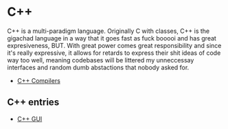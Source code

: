 # C++
C++ is a multi-paradigm language. Originally C with classes, C++ is the gigachad language in a way that it goes fast as fuck booooi and has great expresiveness, BUT. With great power comes great responsibility and since it's really expressive, it allows for retards to express their shit ideas of code way too well, meaning codebases will be littered my unneccessay interfaces and random dumb abstactions that nobody asked for. 


* [C++ Compilers](https://github.com/raynoxu1337/no-bullshit-guide-to-tech/blob/main/Cpp/compilers.md)

## C++ entries
* [C++ GUI](https://github.com/raynoxu1337/no-bullshit-guide-to-tech/blob/main/Cpp/guis.md)